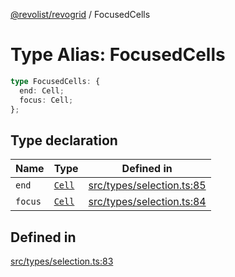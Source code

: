 [@revolist/revogrid](README.md) / FocusedCells

# Type Alias: FocusedCells

```ts
type FocusedCells: {
  end: Cell;
  focus: Cell;
};
```

## Type declaration

| Name | Type | Defined in |
| ------ | ------ | ------ |
| `end` | [`Cell`](Interface.Cell.md) | [src/types/selection.ts:85](https://github.com/revolist/revogrid/blob/25ca3c23eae2ed21be1e6ef1fe2d086a3aef0cb1/src/types/selection.ts#L85) |
| `focus` | [`Cell`](Interface.Cell.md) | [src/types/selection.ts:84](https://github.com/revolist/revogrid/blob/25ca3c23eae2ed21be1e6ef1fe2d086a3aef0cb1/src/types/selection.ts#L84) |

## Defined in

[src/types/selection.ts:83](https://github.com/revolist/revogrid/blob/25ca3c23eae2ed21be1e6ef1fe2d086a3aef0cb1/src/types/selection.ts#L83)
